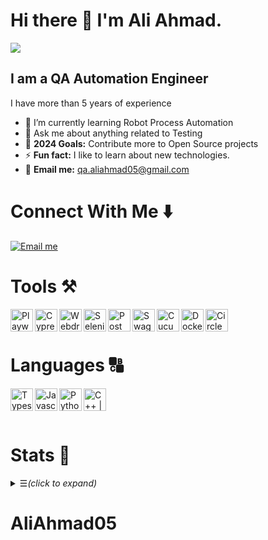 # Hi there 👋 I'm Ali Ahmad. 

![](https://komarev.com/ghpvc/?username=aliaurangzaib05&color=yellow&style=for-the-badge&abbreviated=true)

## I am a QA Automation Engineer
I have more than 5 years of experience

- 🌱 I’m currently learning Robot Process Automation
- 💬 Ask me about anything related to Testing
- 🥅 **2024 Goals:** Contribute more to Open Source projects
- ⚡ **Fun fact:** I like to learn about new technologies.
- 📧 **Email me:** [qa.aliahmad05@gmail.com][Gmail]


# Connect With Me  ⬇️
   [![Email me](https://img.shields.io/badge/Gmail-D14836?style=for-the-badge&logo=gmail&logoColor=white)][Gmail]

# Tools ⚒️

[<img align="left" alt="Playwright | Playwright" width="36px" src="https://playwright.dev/img/playwright-logo.svg"/>][Playwright]
[<img align="left" alt="Cypress | Cypress" width="36px" src="https://avatars.githubusercontent.com/u/8908513?s=48&v=4"/>][Cypress]
[<img align="left" alt="WebdriverIO | WebdriverIO" width="36px" src="https://avatars.githubusercontent.com/u/6512473?s=48&v=4"/>][WebdriverIO]
[<img align="left" alt="Selenium | Selenium" width="36px" src="https://avatars.githubusercontent.com/u/983927?s=48&v=4"/>][Selenium]
[<img align="left" alt="Postman | Postman" width="36px" src="https://avatars.githubusercontent.com/u/10251060?s=200&v=4"/>][Postman]
[<img align="left" alt="Swagger | Swagger" width="36px" src="https://avatars.githubusercontent.com/u/7658037?s=200&v=4"/>][Swagger]
[<img align="left" alt="Cucumber | Cucumber" width="36px" src="https://avatars.githubusercontent.com/u/320565?s=48&v=4"/>][Cucumber]
[<img align="left" alt="Docker | Docker" width="36px" src="https://avatars.githubusercontent.com/u/5429470?s=200&v=4"/>][Docker]
[<img align="left" alt="CircleCI | CircleCI" width="36px" src="https://avatars.githubusercontent.com/u/1231870?s=200&v=4"/>][CircleCI]

<br />
<br />

# Languages 🔠

[<img align="left" alt="Typescript | Typescript" width="36px" src="https://cdn.fosstodon.org/accounts/avatars/110/470/955/844/953/946/original/48448b5649f31299.png"/>][TypeScript]
[<img align="left" alt="Javascript | Javascript" width="36px" src="https://upload.wikimedia.org/wikipedia/commons/thumb/6/6a/JavaScript-logo.png/800px-JavaScript-logo.png"/>][Javascript]
[<img align="left" alt="Python | Python" width="36px" src="https://avatars.githubusercontent.com/u/1525981?s=200&v=4"/>][Python]
[<img align="left" alt="C++ | C++" width="36px" src="https://upload.wikimedia.org/wikipedia/commons/thumb/1/18/ISO_C%2B%2B_Logo.svg/640px-ISO_C%2B%2B_Logo.svg.png"/>][C++]

<br />
<br />
<br />

# Stats 📝

<details>
  <summary>☰<em>(click to expand)</em></summary>
  <br />
<a style="display: block; text-align: center;">
  <img height=160 align="left" src="https://github-readme-stats.vercel.app/api?username=AliAhmad05&show_icons=true&theme=dracula" />
</a>
<a style="display: block; text-align: center;">
  <img height=160 align="right" src="https://github-readme-stats.vercel.app/api/top-langs?username=AliAhmad05&layout=compact&langs_count=8&card_width=320&bg_color=282a36&title_color=ff6e96&text_color=f8f8f2" />
</a>
</details>

[Gmail]: mailto:qa.aliahmad05@gmail.com

<!--
-->
[Playwright]: https://playwright.dev/
[Cypress]: https://www.cypress.io/
[WebdriverIO]: https://webdriver.io/
[Selenium]: https://www.selenium.dev/
[Postman]: https://www.postman.com/
[Swagger]: https://swagger.io/
[Cucumber]: https://cucumber.io/
[Docker]: https://www.docker.com/
[CircleCI]: https://circleci.com/


<!--
-->

[Typescript]: https://www.typescriptlang.org/
[Javascript]: https://developer.mozilla.org/en-US/docs/Web/JavaScript
[Python]: https://www.python.org/
[C++]: https://cplusplus.com/
# AliAhmad05
